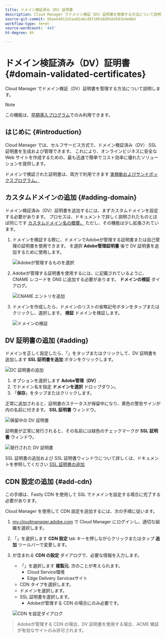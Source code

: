 ```yaml
---
title: ドメイン検証済み（DV）証明書
description: Cloud Manager でドメイン検証（DV）証明書を管理する方法について説明します。
source-git-commit: 5baeb4012e5aa82a8cd8710b18d9164583ede0bd
workflow-type: tm+mt
source-wordcount: '443'
ht-degree: 6%

---
```



# ドメイン検証済み（DV）証明書 {#domain-validated-certificates}

Cloud Manager でドメイン検証（DV）証明書を管理する方法について説明します。

>[!NOTE]
>
>この機能は、[早期導入プログラム](/help/implementing/cloud-manager/release-notes/current.md#early-adoption)でのみ利用できます。

## はじめに {#introduction}

Cloud Manager では、セルフサービス方式で、ドメイン検証済み（DV） SSL 証明書を生成および管理できます。 これにより、オンラインビジネスに安全な Web サイトを作成するための、最も迅速で簡単でコスト効率に優れたソリューションを提供します。

ドメインで検証された証明書は、両方で利用できます [実稼動およびサンドボックスプログラム。](/help/implementing/cloud-manager/getting-access-to-aem-in-cloud/program-types.md)

## カスタムドメインの追加 {#adding-domain}

ドメイン検証済み（DV）証明書を追加するには、まずカスタムドメインを設定する必要があります。 プロセスは、ドキュメントで詳しく説明されたものとほぼ同じです [カスタムドメイン名の概要。](/help/implementing/cloud-manager/custom-domain-names/introduction.md) ただし、その機能は少し拡張されています。

1. ドメインを検証する際に、ドメインでAdobeが管理する証明書または自己管理の証明書を使用できます。 を選択 **Adobe管理証明書** 後で DV 証明書を追加するために使用します。

   ![Adobeが管理するものを選択](assets/verify-domain-dialog.png)

1. Adobeが管理する証明書を使用するには、に記載されているように、CNAME レコードを DNS に追加する必要があります。 **ドメインの検証** ダイアログ。

   ![CNAME エントリを追加](assets/verify-domain-dialog-adobe-managed.png)

1. ドメインを作成したら、ドメインのリストの省略記号ボタンをタップまたはクリックし、選択します。 **検証** ドメインを検証します。

   ![ドメインの検証](assets/verify-domain.png)

## DV 証明書の追加 {#adding}

ドメインを正しく設定したら、「」をタップまたはクリックして、DV 証明書を追加します **SSL 証明書を追加** ボタンをクリックします。

![DC 証明書の追加](/help/implementing/cloud-manager/assets/ssl/add-dv-certificate.png)

1. オプションを選択します **Adobe管理（DV）**.
1. でドメイン名を指定 **ドメインを選択** ドロップダウン。
1. 「**保存**」をタップまたはクリックします。

正常に追加されると、証明書のステータスが保留中になり、黄色の警告サインが内の名前に付きます。 **SSL 証明書** ウィンドウ。

![保留中の DV 証明書](assets/pending-dv-certificate.png)

証明書が正常に発行されると、その名前には緑色のチェックマークが **SSL 証明書** ウィンドウ。

![発行された DV 証明書](assets/issued-dv-certificate.png)

SSL 証明書の追加および SSL 証明書ウィンドウについて詳しくは、ドキュメントを参照してください [SSL 証明書の追加](add-ssl-certificate.md)

## CDN 設定の追加 {#add-cdn}

この手順は、Fastly CDN を使用して SSL でドメインを設定する場合に完了する必要があります。

Cloud Manager を使用して CDN 設定を追加するには、次の手順に従います。

1. [my.cloudmanager.adobe.com](https://my.cloudmanager.adobe.com/) で Cloud Manager にログインし、適切な組織を選択します。

1. 「」を選択します **CDN 設定** tab キーを押しながらクリックまたはタップ **追加** ツールバーで変更します。

1. が含まれる **CDN の設定** ダイアログで、必要な情報を入力します。

   * 「」を選択します **複製元**. 次のことが考えられます。
      * Cloud Service環境
      * Edge Delivery Servicesサイト
   * CDN タイプを選択します。
   * ドメインを選択します。
   * SSL 証明書を選択します。
      * Adobeが管理する CDN の場合にのみ必要です。

   ![CDN を設定ダイアログ](assets/configure-cdn-dialog.png)

>
>
>Adobeが管理する CDN の場合、DV 証明書を使用する場合、ACME 検証が有効なサイトのみ許可されます。
